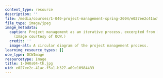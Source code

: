 ```yaml
---
content_type: resource
description: ''
file: /media/courses/1-040-project-management-spring-2004/e027ee2c41acf5a1b327a09e10984433_1-040s04-th.jpg
file_type: image/jpeg
image_metadata:
  caption: Project management as an iterative process, excerpted from [lecture 1](pages/lecture-notes).
    (Image courtesy of OCW.)
  credit: ''
  image-alt: A circular diagram of the project management process.
learning_resource_types: []
ocw_type: OCWImage
resourcetype: Image
title: 1-040s04-th.jpg
uid: e027ee2c-41ac-f5a1-b327-a09e10984433
---
```

